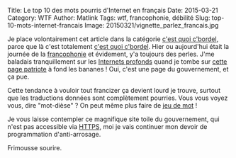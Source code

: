 Title: Le top 10 des mots pourris d'Internet en français
Date: 2015-03-21
Category: WTF
Author: Matlink
Tags: wtf, francophonie, débilité
Slug: top-10-mots-internet-francais
Image: 20150321/vignette_parlez_francais.jpg

Je place volontairement cet article dans la catégorie [c'est quoi c'bordel]({category}WTF), parce que là c'est totalement [c'est quoi c'bordel]({category}WTF).
Hier ou aujourd'hui était la journée de la [francophonie](https://twitter.com/search?q=francophonie) et évidement, y'a toujours des perles. J'me baladais tranquillement sur les [Internets profonds]({filename}/2015/0311-deep-web-cest-quoi.md) quand je tombe sur [cette page patriote](http://www.gouvernement.fr/top-10-des-mots-d-internet-que-vous-allez-oser-dire-en-francais) à fond les bananes ! Oui, c'est une page du gouvernement, et ça pue. 

Cette tendance à vouloir tout francizer ça devient lourd je trouve, surtout que les traductions données sont complètement pourries. Vous vous voyez vous, dire "mot-dièse" ? On peut même plus faire de [jeu de mot](https://www.tumblr.com/search/hashtagueule) ! 

Je vous laisse contempler ce magnifique site toile du gouvernement, qui n'est pas accessible via [HTTPS](https://en.wikipedia.org/wiki/HTTPS), moi je vais continuer mon devoir de programmation d'anti-arrosage.

Frimousse sourire.